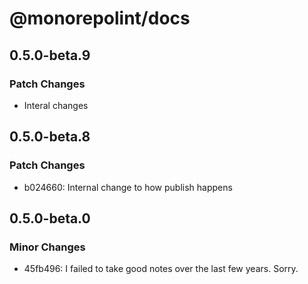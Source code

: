# @monorepolint/docs

## 0.5.0-beta.9

### Patch Changes

- Interal changes

## 0.5.0-beta.8

### Patch Changes

- b024660: Internal change to how publish happens

## 0.5.0-beta.0

### Minor Changes

- 45fb496: I failed to take good notes over the last few years. Sorry.
